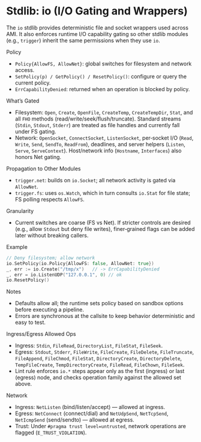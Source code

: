 # Stdlib: io (I/O Gating and Wrappers)

The `io` stdlib provides deterministic file and socket wrappers used across AMI. It also enforces runtime I/O capability gating so other stdlib modules (e.g., `trigger`) inherit the same permissions when they use `io`.

Policy
- `Policy{AllowFS, AllowNet}`: global switches for filesystem and network access.
- `SetPolicy(p) / GetPolicy() / ResetPolicy()`: configure or query the current policy.
- `ErrCapabilityDenied`: returned when an operation is blocked by policy.

What’s Gated
- Filesystem: `Open`, `Create`, `OpenFile`, `CreateTemp`, `CreateTempDir`, `Stat`, and all `FHO` methods (read/write/seek/flush/truncate). Standard streams (`Stdin`, `Stdout`, `Stderr`) are treated as file handles and currently fall under FS gating.
- Network: `OpenSocket`, `ConnectSocket`, `ListenSocket`, per‑socket I/O (`Read`, `Write`, `Send`, `SendTo`, `ReadFrom`), deadlines, and server helpers (`Listen`, `Serve`, `ServeContext`). Host/network info (`Hostname`, `Interfaces`) also honors Net gating.

Propagation to Other Modules
- `trigger.net`: builds on `io.Socket`; all network activity is gated via `AllowNet`.
- `trigger.fs`: uses `os.Watch`, which in turn consults `io.Stat` for file state; FS polling respects `AllowFS`.

Granularity
- Current switches are coarse (FS vs Net). If stricter controls are desired (e.g., allow `Stdout` but deny file writes), finer‑grained flags can be added later without breaking callers.

Example
```go
// Deny filesystem; allow network
io.SetPolicy(io.Policy{AllowFS: false, AllowNet: true})
_, err := io.Create("/tmp/x")   // -> ErrCapabilityDenied
_, err = io.ListenUDP("127.0.0.1", 0) // ok
io.ResetPolicy()
```

Notes
- Defaults allow all; the runtime sets policy based on sandbox options before executing a pipeline.
- Errors are synchronous at the callsite to keep behavior deterministic and easy to test.

Ingress/Egress Allowed Ops
- Ingress: `Stdin`, `FileRead`, `DirectoryList`, `FileStat`, `FileSeek`.
- Egress: `Stdout`, `Stderr`, `FileWrite`, `FileCreate`, `FileDelete`, `FileTruncate`, `FileAppend`, `FileChmod`, `FileStat`, `DirectoryCreate`, `DirectoryDelete`, `TempFileCreate`, `TempDirectoryCreate`, `FileRead`, `FileChown`, `FileSeek`.
- Lint rule enforces `io.*` steps appear only as the first (ingress) or last (egress) node, and checks operation family against the allowed set above.

Network
- Ingress: `NetListen` (bind/listen/accept) — allowed at ingress.
- Egress: `NetConnect` (connect/dial) and `NetUdpSend`, `NetTcpSend`, `NetIcmpSend` (send/sendto) — allowed at egress.
- Trust: Under `#pragma trust level=untrusted`, network operations are flagged (`E_TRUST_VIOLATION`).
